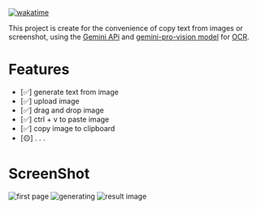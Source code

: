 [![wakatime](https://wakatime.com/badge/user/24440059-63c6-4941-8705-37b1b600436c/project/018e81f9-03c3-456b-bfa4-b0274ec41d23.svg)](https://wakatime.com/badge/user/24440059-63c6-4941-8705-37b1b600436c/project/018e81f9-03c3-456b-bfa4-b0274ec41d23)

This project is create for the convenience of copy text from images or screenshot, using the [Gemini APi](https://ai.google.dev/docs) and [gemini-pro-vision model](https://console.cloud.google.com/vertex-ai/publishers/google/model-garden/gemini-pro-vision?pli=1&project=gd-project-402014) for [OCR](https://www.ibm.com/blog/optical-character-recognition/).





# Features
- [✅] generate text from image
- [✅] upload image
- [✅] drag and drop image
- [✅] ctrl + v to paste image
- [✅] copy image to clipboard
- [🟡] . . .

# ScreenShot
![first page](https://github-production-user-asset-6210df.s3.amazonaws.com/77825705/322126335-4b92f519-f121-4af9-b82e-e5a3877f29e9.png?X-Amz-Algorithm=AWS4-HMAC-SHA256&X-Amz-Credential=AKIAVCODYLSA53PQK4ZA%2F20240412%2Fus-east-1%2Fs3%2Faws4_request&X-Amz-Date=20240412T201217Z&X-Amz-Expires=300&X-Amz-Signature=fc24724e9c37dfad0fa8fb69b86b6cbcf392493ddf1dc64bfecb7583d884d299&X-Amz-SignedHeaders=host&actor_id=0&key_id=0&repo_id=0)
![generating](https://github-production-user-asset-6210df.s3.amazonaws.com/77825705/322126346-0ecc65f1-1ce9-4373-b943-860caeda7ec2.png?X-Amz-Algorithm=AWS4-HMAC-SHA256&X-Amz-Credential=AKIAVCODYLSA53PQK4ZA%2F20240412%2Fus-east-1%2Fs3%2Faws4_request&X-Amz-Date=20240412T201248Z&X-Amz-Expires=300&X-Amz-Signature=dde9bea7c22daa6c31e3e53086ff3b64a4f2fcc23c59e4f9752df1f320df0597&X-Amz-SignedHeaders=host&actor_id=0&key_id=0&repo_id=0)
![result image](https://github-production-user-asset-6210df.s3.amazonaws.com/77825705/322128218-beeab30c-0186-4b19-83f3-63b4cb262f51.png?X-Amz-Algorithm=AWS4-HMAC-SHA256&X-Amz-Credential=AKIAVCODYLSA53PQK4ZA%2F20240412%2Fus-east-1%2Fs3%2Faws4_request&X-Amz-Date=20240412T202015Z&X-Amz-Expires=300&X-Amz-Signature=d01a8a2a6276431637ff7eac4d98010efbea73940f2b59e68c65287dd09446d2&X-Amz-SignedHeaders=host&actor_id=0&key_id=0&repo_id=0)
